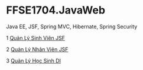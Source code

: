 # FFSE1704.JavaWeb
Java EE, JSF, Spring MVC, Hibernate, Spring Security
 
 1 [Quản Lý Sinh Viên JSF](https://github.com/FASTTRACKSE/FFSE1704.JavaWeb/tree/master/KHOANN/javaJSF)
 
 2 [Quản Lý Nhân Viên JSF](https://github.com/FASTTRACKSE/FFSE1704.JavaWeb/tree/master/KHOANN/quanlynhanvien)

 3 [Quản Lý Học Sinh DI](https://github.com/FASTTRACKSE/FFSE1704.JavaWeb/tree/master/KHOANN/QuanLyHocSinh/src/quanlyhocsinh)
